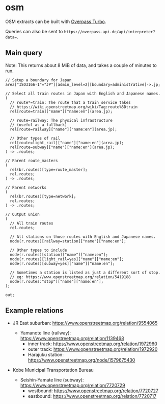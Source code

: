 # osm

OSM extracts can be built with [Overpass Turbo][].

Queries can also be sent to `https://overpass-api.de/api/interpreter?data=`.

## Main query

Note: This returns about 8 MiB of data, and takes a couple of minutes to run.

```
// Setup a boundary for Japan
area["ISO3166-1"="JP"][admin_level=2][boundary=administrative]->.jp;

// Select all train routes in Japan with English and Japanese names.
(
  // route*=train: The route that a train service takes
  // https://wiki.openstreetmap.org/wiki/Tag:route%3Dtrain
  rel[route=train]["name"]["name:en"](area.jp);
  
  // route=railway: The physical infrastructure
  // (useful as a fallback)
  rel[route=railway]["name"]["name:en"](area.jp);

  // Other types of rail
  rel[route=light_rail]["name"]["name:en"](area.jp);
  rel[route=subway]["name"]["name:en"](area.jp);
) -> .routes;

// Parent route_masters
(
  rel(br.routes)[type=route_master];
  rel.routes;
) -> .routes;

// Parent networks
(
  rel(br.routes)[type=network];
  rel.routes;
) -> .routes;

// Output union
(
  // All train routes
  rel.routes;
  
  // All stations on those routes with English and Japanese names.
  node(r.routes)[railway=station]["name"]["name:en"];

  // Other types to include
  node(r.routes)[station]["name"]["name:en"];
  node(r.routes)[light_rail=yes]["name"]["name:en"];
  node(r.routes)[subway=yes]["name"]["name:en"];

  // Sometimes a station is listed as just a different sort of stop.
  // eg: https://www.openstreetmap.org/relation/5419188
  node(r.routes:"stop")["name"]["name:en"];
);

out;
```

## Example relations

* JR East suburban: https://www.openstreetmap.org/relation/9554065
  * Yamanote line (railway): https://www.openstreetmap.org/relation/1139468
    * inner track: https://www.openstreetmap.org/relation/1972960
    * outer track: https://www.openstreetmap.org/relation/1972920
    * Harajuku station: https://www.openstreetmap.org/node/1579675430

* Kobe Municipal Transportation Bureau
  * Seishin-Yamate line (subway): https://www.openstreetmap.org/relation/7720729
    * westbound: https://www.openstreetmap.org/relation/7720727
    * eastbound: https://www.openstreetmap.org/relation/7720717


[overpass turbo]: https://overpass-turbo.eu/
